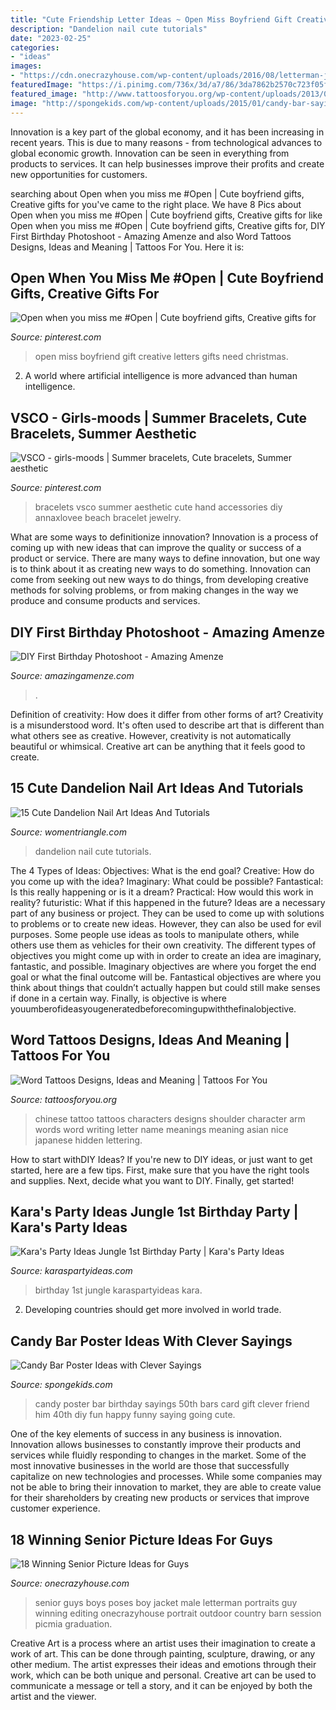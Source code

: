 ```yaml
---
title: "Cute Friendship Letter Ideas ~ Open Miss Boyfriend Gift Creative Letters Gifts Need Christmas"
description: "Dandelion nail cute tutorials"
date: "2023-02-25"
categories:
- "ideas"
images:
- "https://cdn.onecrazyhouse.com/wp-content/uploads/2016/08/letterman-jacket-photo.jpg"
featuredImage: "https://i.pinimg.com/736x/3d/a7/86/3da7862b2570c723f05f3a1270e54645.jpg"
featured_image: "http://www.tattoosforyou.org/wp-content/uploads/2013/09/Chinese-Words-Tattoos.jpg"
image: "http://spongekids.com/wp-content/uploads/2015/01/candy-bar-sayings/8-candy-bar-saying-ideas.jpg"
---
```



Innovation is a key part of the global economy, and it has been increasing in recent years. This is due to many reasons - from technological advances to global economic growth. Innovation can be seen in everything from products to services. It can help businesses improve their profits and create new opportunities for customers.

	

		
searching about Open when you miss me #Open | Cute boyfriend gifts, Creative gifts for you've came to the right place. We have 8 Pics about Open when you miss me #Open | Cute boyfriend gifts, Creative gifts for like Open when you miss me #Open | Cute boyfriend gifts, Creative gifts for, DIY First Birthday Photoshoot - Amazing Amenze and also Word Tattoos Designs, Ideas and Meaning | Tattoos For You. Here it is:
		
    
## Open When You Miss Me #Open | Cute Boyfriend Gifts, Creative Gifts For

<img loading=lazy src="https://i.pinimg.com/736x/71/00/30/710030770783c9516e77a767c3aeaad8.jpg" onerror="this.onerror=null;this.src='https://tse3.mm.bing.net/th?id=OIP.Ngwp8VQpj8xlI5W5crTxyAHaJ4&amp;pid=15.1';" alt="Open when you miss me #Open | Cute boyfriend gifts, Creative gifts for">

_Source: pinterest.com_

>open miss boyfriend gift creative letters gifts need christmas. 

	

2. A world where artificial intelligence is more advanced than human intelligence. 

    
## VSCO - Girls-moods | Summer Bracelets, Cute Bracelets, Summer Aesthetic

<img loading=lazy src="https://i.pinimg.com/736x/3d/a7/86/3da7862b2570c723f05f3a1270e54645.jpg" onerror="this.onerror=null;this.src='https://tse4.mm.bing.net/th?id=OIP.HCOcAqEzkHnpUWewINOmLwHaLF&amp;pid=15.1';" alt="VSCO - girls-moods | Summer bracelets, Cute bracelets, Summer aesthetic">

_Source: pinterest.com_

>bracelets vsco summer aesthetic cute hand accessories diy annaxlovee beach bracelet jewelry. 

	

What are some ways to definitionize innovation?
Innovation is a process of coming up with new ideas that can improve the quality or success of a product or service. There are many ways to define innovation, but one way is to think about it as creating new ways to do something. Innovation can come from seeking out new ways to do things, from developing creative methods for solving problems, or from making changes in the way we produce and consume products and services.

    
## DIY First Birthday Photoshoot - Amazing Amenze

<img loading=lazy src="https://amazingamenze.com/wp-content/uploads/2020/04/first-birthday-photoshoot-300x400.jpg" onerror="this.onerror=null;this.src='https://tse1.mm.bing.net/th?id=OIP.dVmAyO6qQ_1eiQRG7qM8wwAAAA&amp;pid=15.1';" alt="DIY First Birthday Photoshoot - Amazing Amenze">

_Source: amazingamenze.com_

>. 

	

Definition of creativity: How does it differ from other forms of art?
Creativity is a misunderstood word. It's often used to describe art that is different than what others see as creative. However, creativity is not automatically beautiful or whimsical. Creative art can be anything that it feels good to create.

    
## 15 Cute Dandelion Nail Art Ideas And Tutorials

<img loading=lazy src="https://www.womentriangle.com/wp-content/uploads/2015/05/dandelion-nail-art-6.jpg" onerror="this.onerror=null;this.src='https://tse2.mm.bing.net/th?id=OIP.AJouk3b0wnAwtYvQD5-qxgHaHa&amp;pid=15.1';" alt="15 Cute Dandelion Nail Art Ideas And Tutorials">

_Source: womentriangle.com_

>dandelion nail cute tutorials. 

	

The 4 Types of Ideas: Objectives: What is the end goal? Creative: How do you come up with the idea? Imaginary: What could be possible? Fantastical: Is this really happening or is it a dream? Practical: How would this work in reality? futuristic: What if this happened in the future?
Ideas are a necessary part of any business or project. They can be used to come up with solutions to problems or to create new ideas. However, they can also be used for evil purposes. Some people use ideas as tools to manipulate others, while others use them as vehicles for their own creativity. 
The different types of objectives you might come up with in order to create an idea are imaginary, fantastic, and possible. Imaginary objectives are where you forget the end goal or what the final outcome will be. Fantastical objectives are where you think about things that couldn’t actually happen but could still make senses if done in a certain way. Finally, is objective is where youumberofideasyougeneratedbeforecomingupwiththefinalobjective.

    
## Word Tattoos Designs, Ideas And Meaning | Tattoos For You

<img loading=lazy src="http://www.tattoosforyou.org/wp-content/uploads/2013/09/Chinese-Words-Tattoos.jpg" onerror="this.onerror=null;this.src='https://tse2.mm.bing.net/th?id=OIP.i5zu2DAcRzHHSq9lpNlExQHaJ4&amp;pid=15.1';" alt="Word Tattoos Designs, Ideas and Meaning | Tattoos For You">

_Source: tattoosforyou.org_

>chinese tattoo tattoos characters designs shoulder character arm words word writing letter name meanings meaning asian nice japanese hidden lettering. 

	

How to start withDIY Ideas?
If you're new to DIY ideas, or just want to get started, here are a few tips. First, make sure that you have the right tools and supplies. Next, decide what you want to DIY. Finally, get started!

    
## Kara&#039;s Party Ideas Jungle 1st Birthday Party | Kara&#039;s Party Ideas

<img loading=lazy src="https://karaspartyideas.com/wp-content/uploads/2017/11/Jungle-1st-Birthday-Party-via-Karas-Party-Ideas-KarasPartyIdeas.com40.jpeg" onerror="this.onerror=null;this.src='https://tse3.mm.bing.net/th?id=OIP.AShsygqWkwaCkbVIvQ2xzQHaLH&amp;pid=15.1';" alt="Kara&#039;s Party Ideas Jungle 1st Birthday Party | Kara&#039;s Party Ideas">

_Source: karaspartyideas.com_

>birthday 1st jungle karaspartyideas kara. 

	

2. Developing countries should get more involved in world trade.

    
## Candy Bar Poster Ideas With Clever Sayings

<img loading=lazy src="http://spongekids.com/wp-content/uploads/2015/01/candy-bar-sayings/8-candy-bar-saying-ideas.jpg" onerror="this.onerror=null;this.src='https://tse4.mm.bing.net/th?id=OIP.ZCQ7LAyHzLc_TkZApETBdwHaJ4&amp;pid=15.1';" alt="Candy Bar Poster Ideas with Clever Sayings">

_Source: spongekids.com_

>candy poster bar birthday sayings 50th bars card gift clever friend him 40th diy fun happy funny saying going cute. 

	

One of the key elements of success in any business is innovation. Innovation allows businesses to constantly improve their products and services while fluidly responding to changes in the market. Some of the most innovative businesses in the world are those that successfully capitalize on new technologies and processes. While some companies may not be able to bring their innovation to market, they are able to create value for their shareholders by creating new products or services that improve customer experience.

    
## 18 Winning Senior Picture Ideas For Guys

<img loading=lazy src="https://cdn.onecrazyhouse.com/wp-content/uploads/2016/08/letterman-jacket-photo.jpg" onerror="this.onerror=null;this.src='https://tse4.mm.bing.net/th?id=OIP.hPQyPk2t_Sfr6Z6wb6BQwQHaLH&amp;pid=15.1';" alt="18 Winning Senior Picture Ideas for Guys">

_Source: onecrazyhouse.com_

>senior guys boys poses boy jacket male letterman portraits guy winning editing onecrazyhouse portrait outdoor country barn session picmia graduation. 

	

Creative Art is a process where an artist uses their imagination to create a work of art. This can be done through painting, sculpture, drawing, or any other medium. The artist expresses their ideas and emotions through their work, which can be both unique and personal. Creative art can be used to communicate a message or tell a story, and it can be enjoyed by both the artist and the viewer.

